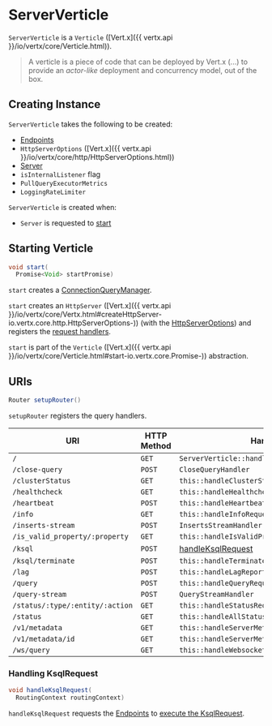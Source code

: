 # ServerVerticle

`ServerVerticle` is a `Verticle` ([Vert.x]({{ vertx.api }}/io/vertx/core/Verticle.html)).

> A verticle is a piece of code that can be deployed by Vert.x (...) to provide an _actor-like_ deployment and concurrency model, out of the box.

## Creating Instance

`ServerVerticle` takes the following to be created:

* <span id="endpoints"> [Endpoints](Endpoints.md)
* <span id="httpServerOptions"> `HttpServerOptions` ([Vert.x]({{ vertx.api }}/io/vertx/core/http/HttpServerOptions.html))
* <span id="server"> [Server](Server.md)
* <span id="isInternalListener"> `isInternalListener` flag
* <span id="pullQueryMetrics"> `PullQueryExecutorMetrics`
* <span id="loggingRateLimiter"> `LoggingRateLimiter`

`ServerVerticle` is created when:

* `Server` is requested to [start](Server.md#start)

## <span id="start"> Starting Verticle

```java
void start(
  Promise<Void> startPromise)
```

`start` creates a [ConnectionQueryManager](#connectionQueryManager).

`start` creates an `HttpServer` ([Vert.x]({{ vertx.api }}/io/vertx/core/Vertx.html#createHttpServer-io.vertx.core.http.HttpServerOptions-)) (with the [HttpServerOptions](#httpServerOptions)) and registers the [request handlers](#setupRouter).

`start` is part of the `Verticle` ([Vert.x]({{ vertx.api }}/io/vertx/core/Verticle.html#start-io.vertx.core.Promise-)) abstraction.

## <span id="setupRouter"> URIs

```java
Router setupRouter()
```

`setupRouter` registers the query handlers.

URI      | HTTP Method | Handler
---------|-------------|---------
 `/` | `GET` | `ServerVerticle::handleInfoRedirect`
 `/close-query` | `POST` | `CloseQueryHandler`
 `/clusterStatus` | `GET` | `this::handleClusterStatusRequest`
 `/healthcheck` | `GET` | `this::handleHealthcheckRequest`
 `/heartbeat` | `POST` | `this::handleHeartbeatRequest`
 `/info` | `GET` | `this::handleInfoRequest`
 `/inserts-stream` | `POST` | `InsertsStreamHandler`
 `/is_valid_property/:property` | `GET` | `this::handleIsValidPropertyRequest`
 `/ksql` | `POST` | [handleKsqlRequest](#handleKsqlRequest)
 `/ksql/terminate` | `POST` | `this::handleTerminateRequest`
 `/lag` | `POST` | `this::handleLagReportRequest`
 `/query` | `POST` | `this::handleQueryRequest`
 `/query-stream` | `POST` | `QueryStreamHandler`
 `/status/:type/:entity/:action` | `GET` | `this::handleStatusRequest`
 `/status` | `GET` | `this::handleAllStatusesRequest`
 `/v1/metadata` | `GET` | `this::handleServerMetadataRequest`
 `/v1/metadata/id` | `GET` | `this::handleServerMetadataClusterIdRequest`
 `/ws/query` | `GET` | `this::handleWebsocket`

### <span id="handleKsqlRequest"> Handling KsqlRequest

```java
void handleKsqlRequest(
  RoutingContext routingContext)
```

`handleKsqlRequest` requests the [Endpoints](#endpoints) to [execute the KsqlRequest](Endpoints.md#executeKsqlRequest).
